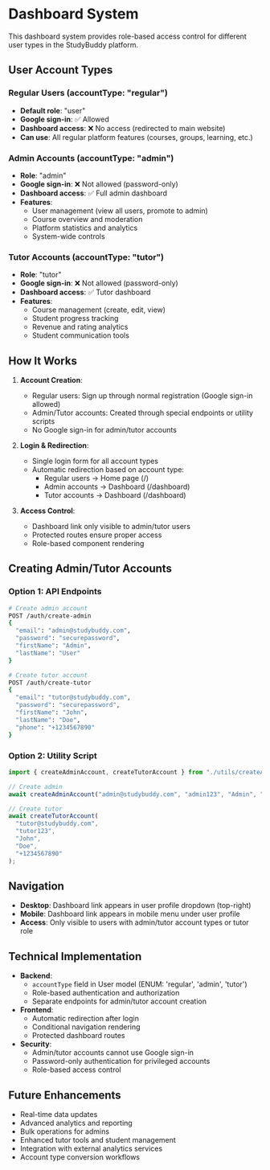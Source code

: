 # Dashboard System

This dashboard system provides role-based access control for different user types in the StudyBuddy platform.

## User Account Types

### Regular Users (accountType: "regular")

- **Default role**: "user"
- **Google sign-in**: ✅ Allowed
- **Dashboard access**: ❌ No access (redirected to main website)
- **Can use**: All regular platform features (courses, groups, learning, etc.)

### Admin Accounts (accountType: "admin")

- **Role**: "admin"
- **Google sign-in**: ❌ Not allowed (password-only)
- **Dashboard access**: ✅ Full admin dashboard
- **Features**:
  - User management (view all users, promote to admin)
  - Course overview and moderation
  - Platform statistics and analytics
  - System-wide controls

### Tutor Accounts (accountType: "tutor")

- **Role**: "tutor"
- **Google sign-in**: ❌ Not allowed (password-only)
- **Dashboard access**: ✅ Tutor dashboard
- **Features**:
  - Course management (create, edit, view)
  - Student progress tracking
  - Revenue and rating analytics
  - Student communication tools

## How It Works

1. **Account Creation**:

   - Regular users: Sign up through normal registration (Google sign-in allowed)
   - Admin/Tutor accounts: Created through special endpoints or utility scripts
   - No Google sign-in for admin/tutor accounts

2. **Login & Redirection**:

   - Single login form for all account types
   - Automatic redirection based on account type:
     - Regular users → Home page (/)
     - Admin accounts → Dashboard (/dashboard)
     - Tutor accounts → Dashboard (/dashboard)

3. **Access Control**:
   - Dashboard link only visible to admin/tutor users
   - Protected routes ensure proper access
   - Role-based component rendering

## Creating Admin/Tutor Accounts

### Option 1: API Endpoints

```bash
# Create admin account
POST /auth/create-admin
{
  "email": "admin@studybuddy.com",
  "password": "securepassword",
  "firstName": "Admin",
  "lastName": "User"
}

# Create tutor account
POST /auth/create-tutor
{
  "email": "tutor@studybuddy.com",
  "password": "securepassword",
  "firstName": "John",
  "lastName": "Doe",
  "phone": "+1234567890"
}
```

### Option 2: Utility Script

```typescript
import { createAdminAccount, createTutorAccount } from "./utils/createAccounts";

// Create admin
await createAdminAccount("admin@studybuddy.com", "admin123", "Admin", "User");

// Create tutor
await createTutorAccount(
  "tutor@studybuddy.com",
  "tutor123",
  "John",
  "Doe",
  "+1234567890"
);
```

## Navigation

- **Desktop**: Dashboard link appears in user profile dropdown (top-right)
- **Mobile**: Dashboard link appears in mobile menu under user profile
- **Access**: Only visible to users with admin/tutor account types or tutor role

## Technical Implementation

- **Backend**:
  - `accountType` field in User model (ENUM: 'regular', 'admin', 'tutor')
  - Role-based authentication and authorization
  - Separate endpoints for admin/tutor account creation
- **Frontend**:
  - Automatic redirection after login
  - Conditional navigation rendering
  - Protected dashboard routes
- **Security**:
  - Admin/tutor accounts cannot use Google sign-in
  - Password-only authentication for privileged accounts
  - Role-based access control

## Future Enhancements

- Real-time data updates
- Advanced analytics and reporting
- Bulk operations for admins
- Enhanced tutor tools and student management
- Integration with external analytics services
- Account type conversion workflows
